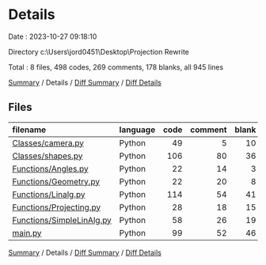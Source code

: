 # Details

Date : 2023-10-27 09:18:10

Directory c:\\Users\\jord0451\\Desktop\\Projection Rewrite

Total : 8 files,  498 codes, 269 comments, 178 blanks, all 945 lines

[Summary](results.md) / Details / [Diff Summary](diff.md) / [Diff Details](diff-details.md)

## Files
| filename | language | code | comment | blank | total |
| :--- | :--- | ---: | ---: | ---: | ---: |
| [Classes/camera.py](/Classes/camera.py) | Python | 49 | 5 | 10 | 64 |
| [Classes/shapes.py](/Classes/shapes.py) | Python | 106 | 80 | 36 | 222 |
| [Functions/Angles.py](/Functions/Angles.py) | Python | 22 | 14 | 3 | 39 |
| [Functions/Geometry.py](/Functions/Geometry.py) | Python | 22 | 20 | 8 | 50 |
| [Functions/Linalg.py](/Functions/Linalg.py) | Python | 114 | 54 | 41 | 209 |
| [Functions/Projecting.py](/Functions/Projecting.py) | Python | 28 | 18 | 15 | 61 |
| [Functions/SimpleLinAlg.py](/Functions/SimpleLinAlg.py) | Python | 58 | 26 | 19 | 103 |
| [main.py](/main.py) | Python | 99 | 52 | 46 | 197 |

[Summary](results.md) / Details / [Diff Summary](diff.md) / [Diff Details](diff-details.md)